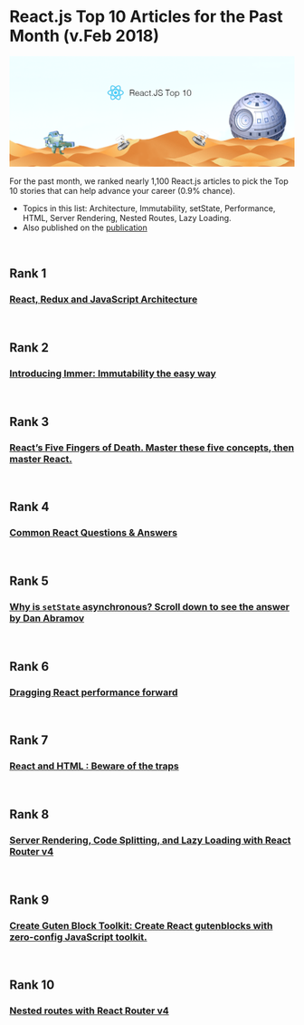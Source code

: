 
# React.js Top 10 Articles for the Past Month (v.Feb 2018)

<img src="feb-react.png" width="800" alt="Mybridge"></a>

For the past month, we ranked nearly 1,100 React.js articles to pick the Top 10 stories that can help advance your career (0.9% chance).
 
* Topics in this list: Architecture, Immutability, setState, Performance, HTML, Server Rendering, Nested Routes, Lazy Loading.
* Also published on the [publication](https://goo.gl/xG3VYf)

<br>

## Rank 1
### [React, Redux and JavaScript Architecture](https://goo.gl/3xSenN)

<br>

## Rank 2
### [Introducing Immer: Immutability the easy way](https://hackernoon.com/introducing-immer-immutability-the-easy-way-9d73d8f71cb3?utm_source=mybridge&utm_medium=email&utm_campaign=read_more)

<br>

## Rank 3
### [React’s Five Fingers of Death. Master these five concepts, then master React.](https://medium.freecodecamp.org/the-5-things-you-need-to-know-to-understand-react-a1dbd5d114a3?utm_source=mybridge&utm_medium=email&utm_campaign=read_more)

<br>

## Rank 4
### [Common React Questions & Answers](https://academind.com/learn/react/react-q-a?utm_source=mybridge&utm_medium=email&utm_campaign=read_more)

<br>

## Rank 5
### [Why is `setState` asynchronous? Scroll down to see the answer by Dan Abramov](https://github.com/facebook/react/issues/11527?utm_source=mybridge&utm_medium=email&utm_campaign=read_more)

<br>

## Rank 6
### [Dragging React performance forward](https://medium.com/@alexandereardon/dragging-react-performance-forward-688b30d40a33?utm_source=mybridge&utm_medium=email&utm_campaign=read_more)

<br>

## Rank 7
### [React and HTML : Beware of the traps](http://blog.theodo.fr/2018/01/react-html-beware-traps?utm_source=mybridge&utm_medium=email&utm_campaign=read_more)

<br>

## Rank 8
### [Server Rendering, Code Splitting, and Lazy Loading with React Router v4](https://medium.com/airbnb-engineering/server-rendering-code-splitting-and-lazy-loading-with-react-router-v4-bfe596a6af70?utm_source=mybridge&utm_medium=email&utm_campaign=read_more)

<br>

## Rank 9
### [Create Guten Block Toolkit: Create React gutenblocks with zero-config JavaScript toolkit.](https://ahmadawais.com/create-guten-block-toolkit?utm_source=mybridge&utm_medium=email&utm_campaign=read_more)

<br>

## Rank 10
### [Nested routes with React Router v4](https://tylermcginnis.com/react-router-nested-routes?utm_source=mybridge&utm_medium=email&utm_campaign=read_more)
